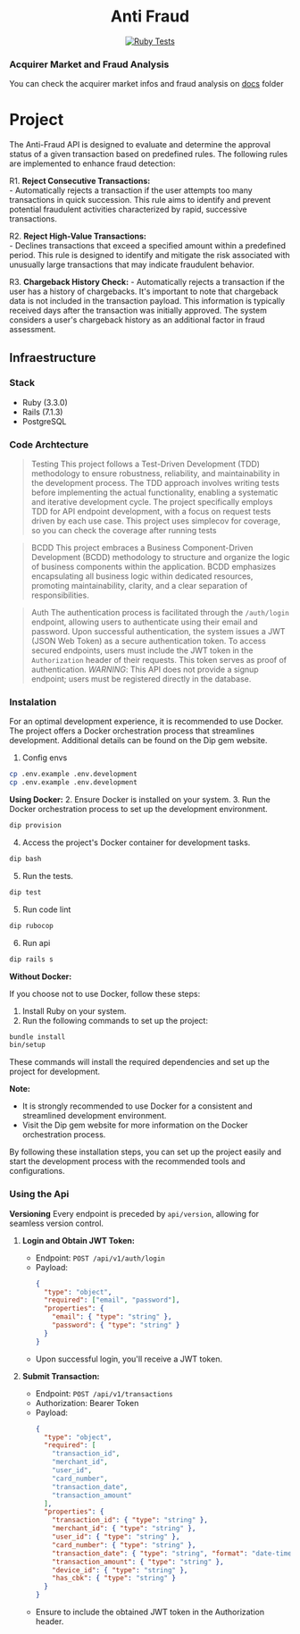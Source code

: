 <h1 align="center"> Anti Fraud </h1>
<p align="center">
  <a href="https://github.com/adrianotorres/anti-fraud/actions/workflows/ruby-tests.yml"><img src="https://github.com/adrianotorres/anti-fraud/actions/workflows/ruby-tests.yml/badge.svg" alt="Ruby Tests" /></a>
</p>

### Acquirer Market and Fraud Analysis
You can check the acquirer market infos and fraud analysis on [docs](https://github.com/adrianotorres/anti-fraud/tree/main/docs) folder

# Project
The Anti-Fraud API is designed to evaluate and determine the approval status of a given transaction based on predefined rules. The following rules are implemented to enhance fraud detection:

R1.  **Reject Consecutive Transactions:**    
    -   Automatically rejects a transaction if the user attempts too many transactions in quick succession. This rule aims to identify and prevent potential fraudulent activities characterized by rapid, successive transactions.

R2.  **Reject High-Value Transactions:**   
    -   Declines transactions that exceed a specified amount within a predefined period. This rule is designed to identify and mitigate the risk associated with unusually large transactions that may indicate fraudulent behavior.

R3.  **Chargeback History Check:**
    -   Automatically rejects a transaction if the user has a history of chargebacks. It's important to note that chargeback data is not included in the transaction payload. This information is typically received days after the transaction was initially approved. The system considers a user's chargeback history as an additional factor in fraud assessment.

## Infraestructure
### Stack

 - Ruby (3.3.0)
 - Rails (7.1.3)
 - PostgreSQL
 
 ### Code Archtecture

> Testing
> This project follows a Test-Driven Development (TDD) methodology to ensure robustness, reliability, and maintainability in the development process.
> The TDD approach involves writing tests before implementing the actual functionality, enabling a systematic and iterative development cycle. The project specifically employs TDD for API endpoint development, with a focus on request tests driven by each use case.
> This project uses simplecov for coverage, so you can check the coverage after running tests

> BCDD
This project embraces a Business Component-Driven Development (BCDD) methodology to structure and organize the logic of business components within the application. BCDD emphasizes encapsulating all business logic within dedicated resources, promoting maintainability, clarity, and a clear separation of responsibilities.

> Auth
> The authentication process is facilitated through the `/auth/login` endpoint, allowing users to authenticate using their email and password. Upon successful authentication, the system issues a JWT (JSON Web Token) as a secure authentication token.
> To access secured endpoints, users must include the JWT token in the `Authorization` header of their requests. This token serves as proof of authentication.
> *WARNING*: This API does not provide a signup endpoint; users must be registered directly in the database.

### Instalation
For an optimal development experience, it is recommended to use Docker. The project offers a Docker orchestration process that streamlines development. Additional details can be found on the Dip gem website.

1. Config envs
```bash
cp .env.example .env.development
cp .env.example .env.development
```

**Using Docker:**
2. Ensure Docker is installed on your system.
3. Run the Docker orchestration process to set up the development environment.
```bash
dip provision
```
4. Access the project's Docker container for development tasks.
```bash
dip bash
```
5. Run the tests.
```bash
dip test
```
5. Run code lint
```bash
dip rubocop
```
6. Run api
```bash
dip rails s
```


**Without Docker:**

If you choose not to use Docker, follow these steps:
1.  Install Ruby on your system.
2.  Run the following commands to set up the project:

```bash
bundle install
bin/setup
```

These commands will install the required dependencies and set up the project for development.

**Note:**

-   It is strongly recommended to use Docker for a consistent and streamlined development environment.
-   Visit the Dip gem website for more information on the Docker orchestration process.

By following these installation steps, you can set up the project easily and start the development process with the recommended tools and configurations.

### Using the Api
**Versioning**
Every endpoint is preceded by `api/version`, allowing for seamless version control.

1. **Login and Obtain JWT Token:**
   - Endpoint: `POST /api/v1/auth/login`
   - Payload:
     ```json
     {
       "type": "object",
       "required": ["email", "password"],
       "properties": {
         "email": { "type": "string" },
         "password": { "type": "string" }
       }
     }
     ```
   - Upon successful login, you'll receive a JWT token.

2. **Submit Transaction:**
   - Endpoint: `POST /api/v1/transactions`
   - Authorization: Bearer Token
   - Payload:
     ```json
     {
       "type": "object",
       "required": [
         "transaction_id",
         "merchant_id",
         "user_id",
         "card_number",
         "transaction_date",
         "transaction_amount"
       ],
       "properties": {
         "transaction_id": { "type": "string" },
         "merchant_id": { "type": "string" },
         "user_id": { "type": "string" },
         "card_number": { "type": "string" },
         "transaction_date": { "type": "string", "format": "date-time" },
         "transaction_amount": { "type": "string" },
         "device_id": { "type": "string" },
         "has_cbk": { "type": "string" }
       }
     }
     ```
   - Ensure to include the obtained JWT token in the Authorization header.

